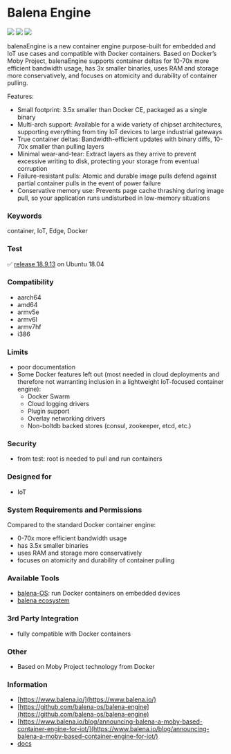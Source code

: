 # Balena Engine
<img src="https://img.shields.io/github/stars/balena-os/balena-engine">
<img src="https://img.shields.io/github/forks/balena-os/balena-engine">
<img src="https://img.shields.io/github/issues/balena-os/balena-engine">

balenaEngine is a new container engine purpose-built for embedded and IoT use cases and compatible with Docker containers. Based on Docker’s Moby Project, balenaEngine supports container deltas for 10-70x more efficient bandwidth usage, has 3x smaller binaries, uses RAM and storage more conservatively, and focuses on atomicity and durability of container pulling.

Features:
- Small footprint: 3.5x smaller than Docker CE, packaged as a single binary
- Multi-arch support: Available for a wide variety of chipset architectures, supporting everything from tiny IoT devices to large industrial gateways
- True container deltas: Bandwidth-efficient updates with binary diffs, 10-70x smaller than pulling layers
- Minimal wear-and-tear: Extract layers as they arrive to prevent excessive writing to disk, protecting your storage from eventual corruption
- Failure-resistant pulls: Atomic and durable image pulls defend against partial container pulls in the event of power failure
- Conservative memory use: Prevents page cache thrashing during image pull, so your application runs undisturbed in low-memory situations

### Keywords
container, IoT, Edge, Docker

### Test
✅ [release 18.9.13](https://github.com/balena-os/balena-engine/releases/tag/v18.9.13) on Ubuntu 18.04

### Compatibility
- aarch64
- amd64
- armv5e
- armv6l
- armv7hf
- i386

### Limits
- poor documentation
- Some Docker features left out (most needed in cloud deployments and therefore not warranting inclusion in a lightweight IoT-focused container engine):
  - Docker Swarm
  - Cloud logging drivers
  - Plugin support
  - Overlay networking drivers
  - Non-boltdb backed stores (consul, zookeeper, etcd, etc.)

### Security
- from test: root is needed to pull and run containers

### Designed for
- IoT

### System Requirements and Permissions
Compared to the standard Docker container engine:
- 0-70x more efficient bandwidth usage
- has 3.5x smaller binaries
- uses RAM and storage more conservatively
- focuses on atomicity and durability of container pulling

### Available Tools
- [balena-OS](https://www.balena.io/os/): run Docker containers on embedded devices
- [balena ecosystem](https://www.balena.io/what-is-balena)

### 3rd Party Integration
- fully compatible with Docker containers

### Other
- Based on Moby Project technology from Docker

### Information
- [https://www.balena.io/](https://www.balena.io/)
- [https://github.com/balena-os/balena-engine](https://github.com/balena-os/balena-engine)
- [https://www.balena.io/blog/announcing-balena-a-moby-based-container-engine-for-iot/](https://www.balena.io/blog/announcing-balena-a-moby-based-container-engine-for-iot/)
- [docs](https://www.balena.io/engine/docs)
